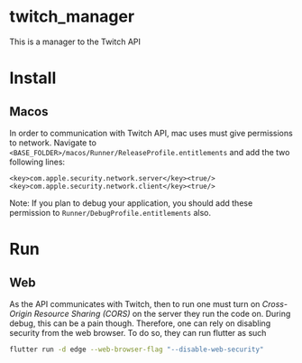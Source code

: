 # twitch_manager
This is a manager to the Twitch API

# Install

## Macos
In order to communication with Twitch API, mac uses must give permissions to network. Navigate to `<BASE_FOLDER>/macos/Runner/ReleaseProfile.entitlements` and add the two following lines:
```
<key>com.apple.security.network.server</key><true/>
<key>com.apple.security.network.client</key><true/>
```
Note: If you plan to debug your application, you should add these permission to `Runner/DebugProfile.entitlements` also.

# Run

## Web
As the API communicates with Twitch, then to run one must turn on *Cross-Origin Resource Sharing (CORS)* on the server they run the code on. 
During debug, this can be a pain though. Therefore, one can rely on disabling security from the web browser. To do so, they can run flutter as such
```bash
flutter run -d edge --web-browser-flag "--disable-web-security"
```
